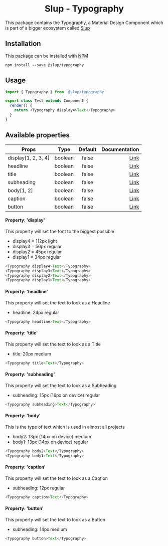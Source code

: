 <demo gif>

<h1 align='center'>Slup - Typography</h1>

This package contains the Typography, a Material Design Component which is part of a bigger ecosystem called [Slup](https://github.com/gejsi/material)

## Installation
This package can be installed with [NPM](http://npmjs.com/)
```
npm install --save @slup/typography
```

## Usage
```js
import { Typography } from '@slup/typography'

export class Test extends Component {
  render() {
    return <Typography display4>Text</Typography>
  }
}
```

## Available properties
| Props                  |    Type       |    Default    | Documentation                |
|------------------------|:-------------:|:-------------:|-----------------------------:|
| display[1, 2, 3, 4]    |  boolean      |  false        | [Link](#property-display)    |
| headline               |  boolean      |  false        | [Link](#property-headline)   |
| title                  |  boolean      |  false        | [Link](#property-title)      |
| subheading             |  boolean      |  false        | [Link](#property-subheading) |
| body[1, 2]             |  boolean      |  false        | [Link](#property-body)       |
| caption                |  boolean      |  false        | [Link](#property-caption)    |
| button                 |  boolean      |  false        | [Link](#property-button)     |

#### Property: 'display'
This property will set the font to the biggest possible
* display4 = 112px light
* display3 = 56px regular
* display2 = 45px regular
* display1 = 34px regular

```js
<Typography display4>Text</Typography>
<Typography display3>Text</Typography>
<Typography display2>Text</Typography>
<Typography display1>Text</Typography>
```

#### Property: 'headline'
This property will set the text to look as a Headline
* headline: 24px regular

```js
<Typography headline>Text</Typography>
```

#### Property: 'title'
This property will set the text to look as a Title
* title: 20px medium

```js
<Typography title>Text</Typography>
```

#### Property: 'subheading'
This property will set the text to look as a Subheading
* subheading: 15px (16px on device) regular

```js
<Typography subheading>Text</Typography>
```

#### Property: 'body'
This is the type of text which is used in almost all projects
* body2: 13px (14px on device) medium
* body1: 13px (14px on device) regular

```js
<Typography body2>Text</Typography>
<Typography body1>Text</Typography>
```

#### Property: 'caption'
This property will set the text to look as a Caption
* subheading: 12px regular

```js
<Typography caption>Text</Typography>
```

#### Property: 'button'
This property will set the text to look as a Button
* subheading: 14px medium

```js
<Typography button>Text</Typography>
```
